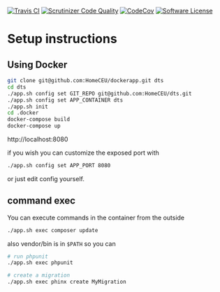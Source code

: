 [![Travis CI](https://img.shields.io/travis/homeceu/dts/master.svg)](https://travis-ci.org/homeceu/dts)
[![Scrutinizer Code Quality](https://scrutinizer-ci.com/g/homeceu/dts/badges/quality-score.png?b=master)](https://scrutinizer-ci.com/g/homeceu/dts/?branch=master)
[![CodeCov](https://codecov.io/gh/homeceu/dts/branch/master/graph/badge.svg)](https://codecov.io/gh/homeceu/dts)
[![Software License](https://img.shields.io/badge/license-MIT-blue.svg)](https://raw.githubusercontent.com/logikostech/util/master/LICENSE)


# Setup instructions
## Using Docker
```bash
git clone git@github.com:HomeCEU/dockerapp.git dts
cd dts
./app.sh config set GIT_REPO git@github.com:HomeCEU/dts.git
./app.sh config set APP_CONTAINER dts
./app.sh init
cd .docker
docker-compose build
docker-compose up
```
http://localhost:8080

if you wish you can customize the exposed port with

```bash
./app.sh config set APP_PORT 8080
```

or just edit config yourself.

## command exec
You can execute commands in the container from the outside

```bash
./app.sh exec composer update
```

also vendor/bin is in `$PATH` so you can

```bash
# run phpunit
./app.sh exec phpunit

# create a migration
./app.sh exec phinx create MyMigration
````